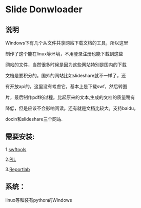 Slide Donwloader
================

说明
----

Windows下有几个从文件共享网站下载文档的工具，所以这里

制作了这个能在linux等环境，不用登录注册也能下载到这些

网站的文件，当然很多时候是因为这些网站特别是国内的下载

文档是要积分的。国外的网站比如slideshare就不一样了，还

有开放api的，这里没有考虑它。基本上是下载swf，然后转图

片，最后制作pdf的过程。比起原来的文本,生成的文档的质量稍有

降低，但是应该不会影响阅读。还有就是文档比较大。支持baidu，

docin和slideshare三个网站.

需要安装:
---------

1.[swftools](http://www.swftools.org/download.html)

2.[PIL](http://www.pythonware.com/products/pil/)

3.[Reportlab](http://pypi.python.org/pypi/reportlab)

系统：
-----

linux等和装有python的Windows
